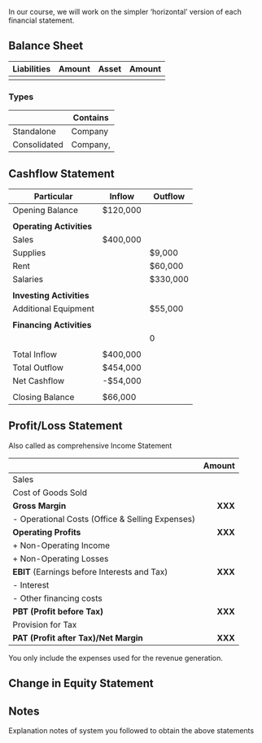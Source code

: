 In our course, we will work on the simpler ‘horizontal’ version of each financial statement.

## Balance Sheet

| Liabilities | Amount | Asset | Amount |
| ----------- | ------ | ----- | ------ |
|             |        |       |        |

### Types

|              | Contains |
| ------------ | -------- |
| Standalone   | Company  |
| Consolidated | Company, |

## Cashflow Statement

| Particular               | Inflow   | Outflow  |
| ------------------------ | -------- | -------- |
| Opening Balance          | $120,000 |          |
|                          |          |          |
| **Operating Activities** |          |          |
| Sales                    | $400,000 |          |
| Supplies                 |          | $9,000   |
| Rent                     |          | $60,000  |
| Salaries                 |          | $330,000 |
|                          |          |          |
| **Investing Activities** |          |          |
| Additional Equipment     |          | $55,000  |
|                          |          |          |
| **Financing Activities** |          |          |
|                          |          | 0        |
|                          |          |          |
| Total Inflow             | $400,000 |          |
| Total Outflow            | $454,000 |          |
| Net Cashflow             | -$54,000 |          |
|                          |          |          |
| Closing Balance          | $66,000  |          |

## Profit/Loss Statement

Also called as comprehensive Income Statement

|                                                 |  Amount |
| ----------------------------------------------- | ------: |
| Sales                                           |         |
| Cost of Goods Sold                              |         |
| **Gross Margin**                                | **XXX** |
| - Operational Costs (Office & Selling Expenses) |         |
| **Operating Profits**                           | **XXX** |
| + Non-Operating Income                          |         |
| + Non-Operating Losses                          |         |
| **EBIT** (Earnings before Interests and Tax)    | **XXX** |
| - Interest                                      |         |
| - Other financing costs                         |         |
| **PBT (Profit before Tax)**                     | **XXX** |
| Provision for Tax                               |         |
| **PAT (Profit after Tax)/Net Margin**           | **XXX** |

You only include the expenses used for the revenue generation.

## Change in Equity Statement



## Notes

Explanation notes of system you followed to obtain the above statements
